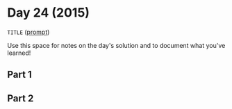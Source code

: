 # Day 24 (2015)

`TITLE` ([prompt](https://adventofcode.com/2015/day/24))

Use this space for notes on the day's solution and to document what you've learned!

## Part 1

## Part 2

